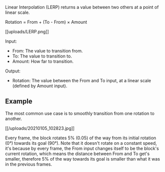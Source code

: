 Linear Interpolation (LERP) returns a value between two others at a point of linear scale.

Rotation = From + (To - From) × Amount

[[uploads/LERP.png]]

Input:
- From: The value to transition from.
- To: The value to transition to.
- Amount: How far to transition.

Output:
- Rotation: The value between the From and To input, at a linear scale (defined by Amount input).

## Example

The most common use case is to smoothly transition from one rotation to another.

[[/uploads/20210105_102823.jpg]]

Every frame, the block rotates 5% (0.05) of the way from its initial rotation (0°) towards its goal (90°). Note that it doesn't rotate on a constant speed, it's because by every frame, the From input changes itself to be the block's current rotation, which means the distance between From and To get's smaller, therefore 5% of the way towards its goal is smaller than what it was in the previous frames.